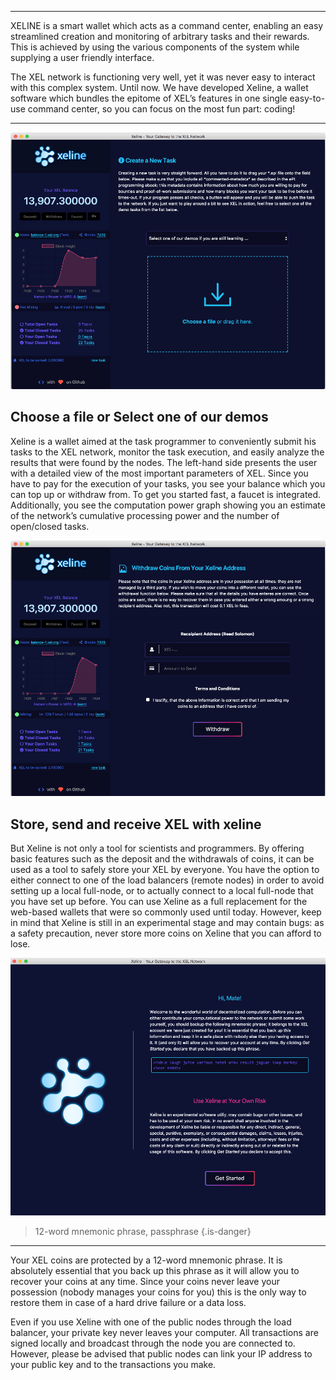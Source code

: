 <!-- TITLE: About Exline -->

-----

XELINE is a smart wallet which acts as a command center, enabling an easy streamlined creation and monitoring of arbitrary tasks and their rewards. This is achieved by using the various components of the system while supplying a user friendly interface.  

The XEL network is functioning very well, yet it was never easy to interact with this complex system. Until now. We have developed Xeline, a wallet software which bundles the epitome of XEL’s features in one single easy-to-use command center, so you can focus on the most fun part: coding!

-----
![Xeline 1](/uploads/xeline/xeline-1.png "Xeline 1")

Choose a file or Select one of our demos
-----
Xeline is a wallet aimed at the task programmer to conveniently submit his tasks to the XEL network, monitor the task execution, and easily analyze the results that were found by the nodes. The left-hand side presents the user with a detailed view of the most important parameters of XEL. Since you have to pay for the execution of your tasks, you see your balance which you can top up or withdraw from. To get you started fast, a faucet is integrated. Additionally, you see the computation power graph showing you an estimate of the network’s cumulative processing power and the number of open/closed tasks.

![Xeline 2](/uploads/xeline/xeline-2.png "Xeline 2")

Store, send and receive XEL with xeline
-----
But Xeline is not only a tool for scientists and programmers. By offering basic features such as the deposit and the withdrawals of coins, it can be used as a tool to safely store your XEL by everyone. You have the option to either connect to one of the load balancers (remote nodes) in order to avoid setting up a local full-node, or to actually connect to a local full-node that you have set up before. You can use Xeline as a full replacement for the web-based wallets that were so commonly used until today. However, keep in mind that Xeline is still in an experimental stage and may contain bugs: as a safety precaution, never store more coins on Xeline that you can afford to lose.

![Xeline 3](/uploads/xeline/xeline-3.png "Xeline 3")

>12-word mnemonic phrase, passphrase
>{.is-danger}
-----
Your XEL coins are protected by a 12-word mnemonic phrase. It is absolutely essential that you back up this phrase as it will allow you to recover your coins at any time. Since your coins never leave your possession (nobody manages your coins for you) this is the only way to restore them in case of a hard drive failure or a data loss.

Even if you use Xeline with one of the public nodes through the load balancer, your private key never leaves your computer. All transactions are signed locally and broadcast through the node you are connected to. However, please be advised that public nodes can link your IP address to your public key and to the transactions you make.
